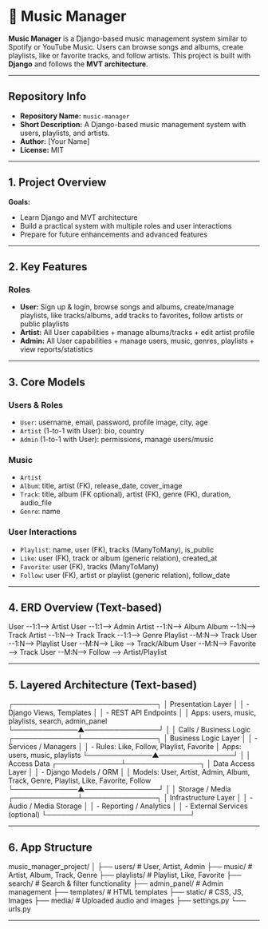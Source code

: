 # 🎵 Music Manager

**Music Manager** is a Django-based music management system similar to Spotify or YouTube Music. Users can browse songs and albums, create playlists, like or favorite tracks, and follow artists. This project is built with **Django** and follows the **MVT architecture**.

---

## Repository Info

- **Repository Name:** `music-manager`  
- **Short Description:** A Django-based music management system with users, playlists, and artists.  
- **Author:** [Your Name]  
- **License:** MIT

---

## 1. Project Overview

**Goals:**
- Learn Django and MVT architecture
- Build a practical system with multiple roles and user interactions
- Prepare for future enhancements and advanced features

---

## 2. Key Features

### Roles
- **User:** Sign up & login, browse songs and albums, create/manage playlists, like tracks/albums, add tracks to favorites, follow artists or public playlists  
- **Artist:** All User capabilities + manage albums/tracks + edit artist profile  
- **Admin:** All User capabilities + manage users, music, genres, playlists + view reports/statistics

---

## 3. Core Models

### Users & Roles
- `User`: username, email, password, profile image, city, age  
- `Artist` (1-to-1 with User): bio, country  
- `Admin` (1-to-1 with User): permissions, manage users/music  

### Music
- `Artist`  
- `Album`: title, artist (FK), release_date, cover_image  
- `Track`: title, album (FK optional), artist (FK), genre (FK), duration, audio_file  
- `Genre`: name  

### User Interactions
- `Playlist`: name, user (FK), tracks (ManyToMany), is_public  
- `Like`: user (FK), track or album (generic relation), created_at  
- `Favorite`: user (FK), tracks (ManyToMany)  
- `Follow`: user (FK), artist or playlist (generic relation), follow_date  

---

## 4. ERD Overview (Text-based)

User --1:1--> Artist
User --1:1--> Admin
Artist --1:N--> Album
Album --1:N--> Track
Artist --1:N--> Track
Track --1:1--> Genre
Playlist --M:N--> Track
User --1:N--> Playlist
User --M:N--> Like --> Track/Album
User --M:N--> Favorite --> Track
User --M:N--> Follow --> Artist/Playlist

---

## 5. Layered Architecture (Text-based)

┌─────────────────────────────┐
│ Presentation Layer │
│ - Django Views, Templates │
│ - REST API Endpoints │
│ Apps: users, music, playlists, search, admin_panel
└─────────────▲───────────────┘
│
│ Calls / Business Logic
┌─────────────┴───────────────┐
│ Business Logic Layer │
│ - Services / Managers │
│ - Rules: Like, Follow, Playlist, Favorite
│ Apps: users, music, playlists
└─────────────▲───────────────┘
│
│ Access Data
┌─────────────┴───────────────┐
│ Data Access Layer │
│ - Django Models / ORM │
│ Models: User, Artist, Admin, Album, Track, Genre, Playlist, Like, Favorite, Follow
└─────────────▲───────────────┘
│
│ Storage / Media
┌─────────────┴───────────────┐
│ Infrastructure Layer │
│ - Audio / Media Storage │
│ - Reporting / Analytics │
│ - External Services (optional)
└─────────────────────────────┘

---

## 6. App Structure

music_manager_project/
│
├── users/ # User, Artist, Admin
├── music/ # Artist, Album, Track, Genre
├── playlists/ # Playlist, Like, Favorite
├── search/ # Search & filter functionality
├── admin_panel/ # Admin management
├── templates/ # HTML templates
├── static/ # CSS, JS, Images
├── media/ # Uploaded audio and images
├── settings.py
└── urls.py


---